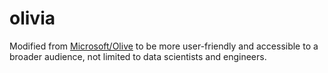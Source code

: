 # olivia

Modified from [Microsoft/Olive](https://github.com/microsoft/Olive) to be more user-friendly and accessible to a broader audience, not limited to data scientists and engineers.

